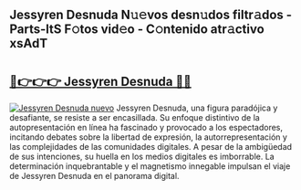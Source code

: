 ## Jessyren Desnuda N𝚞𝚎vos desn𝚞dos filtr𝚊dos - Parts-ltS F𝚘tos vid𝚎o - C𝚘ntenido atr𝚊ctivo xsAdT

# <h2><a href="http://mb0o213.tromn.icu/?c=Jessyren+Desnuda">🔗👉👉👉 Jessyren Desnuda 🔗🔗</a></h2>

[![Jessyren Desnuda nuevo](https://i.imgur.com/pEAQMta.gif)](http://mb0o213.tromn.icu/?c=Jessyren+Desnuda)
Jessyren Desnuda, una figura paradójica y desafiante, se resiste a ser encasillada. Su enfoque distintivo de la autopresentación en línea ha fascinado y provocado a los espectadores, incitando debates sobre la libertad de expresión, la autorrepresentación y las complejidades de las comunidades digitales. A pesar de la ambigüedad de sus intenciones, su huella en los medios digitales es imborrable. La determinación inquebrantable y el magnetismo innegable impulsan el viaje de Jessyren Desnuda en el panorama digital.
